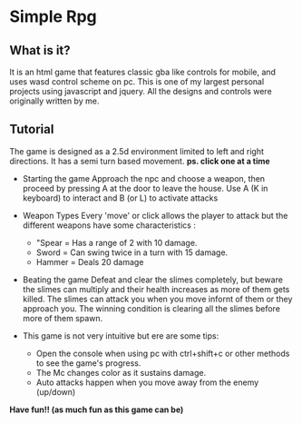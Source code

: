 # Simple Rpg

## What is it?
It is an html game that features classic gba like controls for mobile, and uses wasd control scheme on pc. This is one of my largest personal projects using javascript and jquery. All the designs and controls were originally written by me.

## Tutorial
The game is designed as a 2.5d environment limited to left and right directions. It has a semi turn based movement. 
__ps. click one at a time__

+ Starting the game
 Approach the npc and choose a weapon, then proceed by pressing A at the door to leave the house. Use A (K in keyboard) to interact and B (or L) to activate attacks

+ Weapon Types 
Every 'move' or click allows the player to attack but the different weapons have some characteristics :
	- "Spear = Has a range of 2 with 10 damage.
	- Sword = Can swing twice in a turn with 15 damage.
	- Hammer = Deals 20 damage

+ Beating the game 
Defeat and clear the slimes completely, but beware the slimes can multiply and their health increases as more of them gets killed. The slimes can attack you when you move infornt of them or they approach you. The winning condition is clearing all the slimes before more of them spawn.

+ This game is not very intuitive but ere are some tips:
	- Open the console when using pc with ctrl+shift+c or other methods to see the game's progress. 
	- The Mc changes color as it sustains damage.
	- Auto attacks happen when you move away from the enemy (up/down)

 **Have fun!! (as much fun as this game can be)**
		
